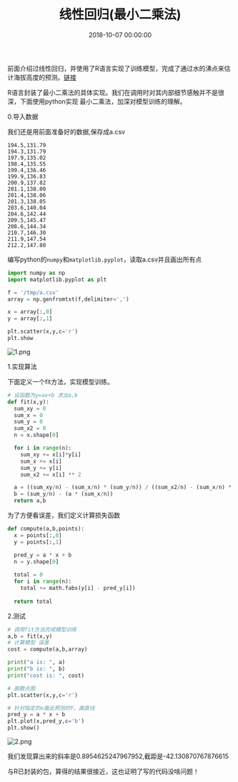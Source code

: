 ﻿---
layout: post
title: 线性回归(最小二乘法)
date: 2018-10-07 00:00:00
categories: 机器学习
mathjax: true
---

前面介绍过线性回归，并使用了R语言实现了训练模型，完成了通过水的沸点来估计海拔高度的预测。[链接](http://yihao.ml/2018/10/07/2018-10-07-一元线性回归分析/)

R语言封装了最小二乘法的具体实现。我们在调用时对其内部细节感触并不是很深，下面使用python实现 最小二乘法，加深对模型训练的理解。

0.导入数据

我们还是用前面准备好的数据,保存成a.csv

```
194.5,131.79
194.3,131.79
197.9,135.02
198.4,135.55
199.4,136.46
199.9,136.83
200.9,137.82
201.1,138.00
201.4,138.06
201.3,138.05
203.6,140.04
204.6,142.44
209.5,145.47
208.6,144.34
210.7,146.30
211.9,147.54
212.2,147.80
```

编写python的``numpy``和``matplotlib.pyplot``，读取a.csv并且画出所有点

```python
import numpy as np
import matplotlib.pyplot as plt

f = '/tmp/a.csv'
array = np.genfromtxt(f,delimiter=',')

x = array[:,0]
y = array[:,1]

plt.scatter(x,y,c='r')
plt.show
```

![1.png](https://i.loli.net/2020/02/08/bGNWdanpXxow5Rl.png)

1.实现算法

下面定义一个fit方法，实现模型训练。

```python
# 设函数为y=ax+b 求出a,b
def fit(x,y):
  sum_xy = 0
  sum_x = 0
  sum_y = 0
  sum_x2 = 0
  n = x.shape[0]

  for i in range(n):
    sum_xy += x[i]*y[i]
    sum_x += x[i]
    sum_y += y[i]
    sum_x2 += x[i] ** 2

  a = ((sum_xy/n) - (sum_x/n) * (sum_y/n)) / ((sum_x2/n) - (sum_x/n) * (sum_x/n))
  b = (sum_y/n) - (a * (sum_x/n))
  return a,b

```

为了方便看误差，我们定义计算损失函数

```python
def compute(a,b,points):
  x = points[:,0]
  y = points[:,1]

  pred_y = a * x + b
  n = y.shape[0]
  
  total = 0
  for i in range(n):
    total += math.fabs(y[i] - pred_y[i])
  
  return total
```

2.测试

```python
# 调用fit方法完成模型训练
a,b = fit(x,y)
# 计算模型 误差
cost = compute(a,b,array)

print("a is: ", a)
print("b is: ", b)
print("cost is: ", cost)

# 画散点图
plt.scatter(x,y,c='r')

# 针对指定的x画出预测的Y，画直线
pred_y = a * x + b
plt.plot(x,pred_y,c='b')
plt.show()
```

![2.png](https://i.loli.net/2020/02/08/cM7DljBuhHJVo8z.png)

我们发现算出来的斜率是0.8954625247967952,截距是-42.130870767876615

与R已封装的包，算得的结果很接近，这也证明了写的代码没啥问题！


